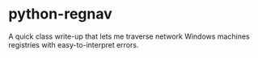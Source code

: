 python-regnav
=============

A quick class write-up that lets me traverse network Windows machines registries with easy-to-interpret errors.
